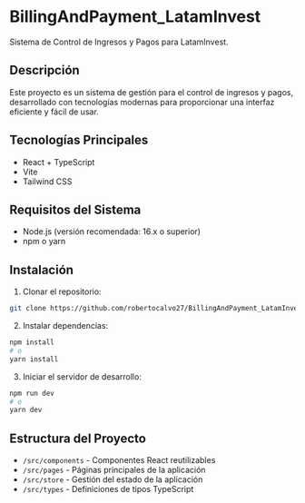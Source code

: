 # BillingAndPayment_LatamInvest

Sistema de Control de Ingresos y Pagos para LatamInvest.

## Descripción

Este proyecto es un sistema de gestión para el control de ingresos y pagos, desarrollado con tecnologías modernas para proporcionar una interfaz eficiente y fácil de usar.

## Tecnologías Principales

- React + TypeScript
- Vite
- Tailwind CSS

## Requisitos del Sistema

- Node.js (versión recomendada: 16.x o superior)
- npm o yarn

## Instalación

1. Clonar el repositorio:
```bash
git clone https://github.com/robertocalvo27/BillingAndPayment_LatamInvest.git
```

2. Instalar dependencias:
```bash
npm install
# o
yarn install
```

3. Iniciar el servidor de desarrollo:
```bash
npm run dev
# o
yarn dev
```

## Estructura del Proyecto

- `/src/components` - Componentes React reutilizables
- `/src/pages` - Páginas principales de la aplicación
- `/src/store` - Gestión del estado de la aplicación
- `/src/types` - Definiciones de tipos TypeScript 